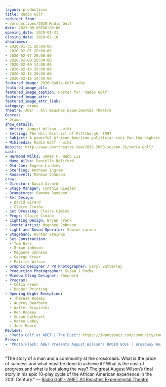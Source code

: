 ```yaml
---
layout: productions
title: Radio Golf
redirect_from:
- /productions/2020_Radio_Golf
date: 2023-09-08T00:00:00
opening_date: 2020-01-31
closing_date: 2020-02-16
showtimes:
- 2020-01-31 20:00:00
- 2020-02-01 20:00:00
- 2020-02-07 20:00:00
- 2020-02-08 20:00:00
- 2020-02-09 14:00:00
- 2020-02-14 20:00:00
- 2020-02-15 20:00:00
- 2020-02-16 14:00:00
featured_image: 2020-Radio-Golf.webp
featured_image_alt: 
featured_image_caption: Poster for 'Radio Golf'
featured_image_attr: 
featured_image_attr_link: 
category: drama
Theatre: ABET - All Beaches Experimental Theatre
Genres: 
- Drama
show_details:
- Writer: August Wilson - wiki
- Setting: The Hill District of Pittsburgh, 1997
- Subject: A powerful African-American politician runs for the highest office of his career
- Wikipedia: Radio Golf - wiki
Website: http://www.abettheatre.com/2019-2020-season-28/radio-golf/
cast:
- Harmond Wilks: James F. Webb III
- Mame Wilks: Danielle Reliford
- Old Joe: Eugene Lindsey
- Sterling: Anthawn Ingram
- Roosevelt: Rahman Johnson
crew:
- Director: David Girard
- Stage Manager: Cynthia Riegler
- Dramaturge: Ramona Ramdeen
- Set Design:
  - David Girard
  - Claire Cimino
- Set Dressing: Claire Cimino
- Props: Claire Cimino
- Lighting Design: Bryan Frank
- Scenic Artist: Meganne Johnson
- Light and Sound Operator: Sabine Larsen
- Stagehand: Hunter Steinke
- Set Construction:
  - Tom Barr
  - Brian Johnson
  - Meganne Johnson
  - George Kruer
  - Patrick Wilson
- Graphic Designer / PR Photographer: Caryl Butterley
- Production Photographer: Susan J Roche
- Window Cling Designer: Shepherd
- Program:
  - Celia Frank
  - Dagher Printing
- Opening Night Reception:
  - Theresa Rookey
  - Audrey Dearborn
  - Walter Krupinski
  - Ken Rookey
  - Susan Cathcart
  - Karen Lahey
  - Jodi Moore
Reviews:
- "Radio Golf at ABET | The Buzz": https://iwantabuzz.com/community/radio-golf-at-abet-2/
Press:
- "Photo Flash: ABET Presents August Wilson's RADIO GOLF | Broadway World": https://www.broadwayworld.com/jacksonville/article/Photo-Flash-ABET-Presents-August-Wilsons-RADIO-GOLF-20200128
---
```

"The story of a man and a community at the crossroads. What is the price of success and what must be done to achieve it? What is the cost of progress and what is lost along the way? The great August Wilson’s final story in his epic 10-play cycle of the African American experience in the 20th Century." — [Radio Golf - ABET All Beaches Experimental Theatre](https://www.abettheatre.com/2019-2020-season-28/radio-golf/)
